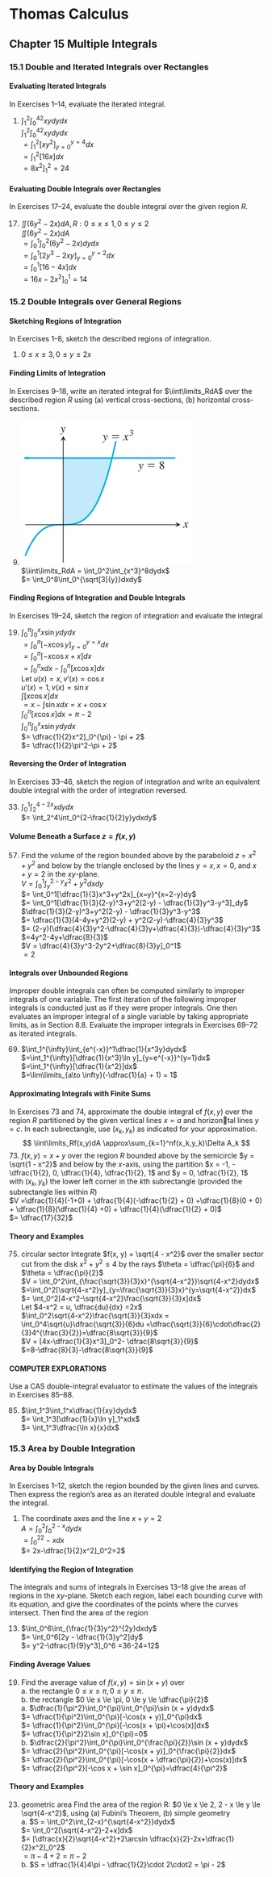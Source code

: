 # Thomas Calculus
## Chapter 15 Multiple Integrals
### 15.1  Double and Iterated Integrals over Rectangles 
#### Evaluating Iterated Integrals
In Exercises 1–14, evaluate the iterated integral.
1. $\int_1^2\int_0^42xydydx$  
    $\int_1^2\int_0^42xydydx$  
    $=\int_1^2[xy^2]_{y=0}^{y=4}dx$  
    $=\int_1^2[16x]dx$  
    $=8x^2]_1^2 = 24$
#### Evaluating Double Integrals over Rectangles
In Exercises 17–24, evaluate the double integral over the given region $R$.

17. $\iint(6y^2 - 2x) dA, R: 0 \le x \le 1, 0 \le y \le 2$  
    $\iint(6y^2 - 2x) dA$  
    $=\int_0^1\int_0^2(6y^2 - 2x) dydx$  
    $=\int_0^1[2y^3-2xy]_{y=0}^{y=2}dx$   
    $= \int_0^1[16-4x]dx$  
    $= 16x-2x^2]_0^1 = 14$  
### 15.2 Double Integrals over General Regions
#### Sketching Regions of Integration
In Exercises 1–8, sketch the described regions of integration.
1. $0 \le x \le 3, 0 \le y \le 2x$
#### Finding Limits of Integration
In Exercises 9–18, write an iterated integral for $\iint\limits_RdA$ over the described region $R$ using (a) vertical cross-sections, (b) horizontal cross-sections.  

9. ![](../images/Thomas%20Calculus/15-1.jpg)  
    $\iint\limits_RdA = \int_0^2\int_{x^3}^8dydx$  
    $= \int_0^8\int_0^{\sqrt[3]{y}}dxdy$  
#### Finding Regions of Integration and Double Integrals
In Exercises 19–24, sketch the region of integration and evaluate the integral

19. $\int_0^{\pi}\int_0^xx\sin ydydx$  
    $= \int_0^{\pi}[-x\cos y]_{y=0}^{y=x}dx$  
    $=\int_0^{\pi}[-x\cos x + x]dx$  
    $=\int_0^{\pi}xdx - \int_0^{\pi}[x\cos x]dx$   
    Let $u(x) = x,v'(x) = \cos x$  
    $u'(x) = 1,v(x) = \sin x$  
    $\int[x\cos x]dx$  
    $= x -\int\sin xdx = x + \cos x$  
    $\int_0^{\pi}[x\cos x]dx =\pi - 2$  
    $\int_0^{\pi}\int_0^xx\sin ydydx$  
    $= \dfrac{1}{2}x^2]_0^{\pi} - \pi + 2$  
    $= \dfrac{1}{2}\pi^2-\pi + 2$
#### Reversing the Order of Integration
In Exercises 33–46, sketch the region of integration and write an  equivalent double integral with the order of integration reversed.

33. $\int_0^1\int_2^{4-2x}xdydx$  
    $= \int_2^4\int_0^{2-\frac{1}{2}y}ydxdy$  
#### Volume Beneath a Surface $z = f(x, y)$
57. Find the volume of the region bounded above by the paraboloid $z = x^2 + y^2$ and below by the triangle enclosed by the lines $y = x, x = 0$, and $x + y = 2$ in the $xy$-plane.  
    $V = \int_0^1\int_y^{2-y}x^2 + y^2dxdy$  
    $= \int_0^1[\dfrac{1}{3}x^3+y^2x]_{x=y}^{x=2-y}dy$   
    $= \int_0^1[\dfrac{1}{3}(2-y)^3+y^2(2-y) - \dfrac{1}{3}y^3-y^3]_dy$  
    $\dfrac{1}{3}(2-y)^3+y^2(2-y) - \dfrac{1}{3}y^3-y^3$  
    $= \dfrac{1}{3}(4-4y+y^2)(2-y) + y^2(2-y)-\dfrac{4}{3}y^3$  
    $= (2-y)(\dfrac{4}{3}y^2-\dfrac{4}{3}y+\dfrac{4}{3})-\dfrac{4}{3}y^3$  
    $=4y^2-4y+\dfrac{8}{3}$  
    $V = \dfrac{4}{3}y^3-2y^2+\dfrac{8}{3}y]_0^1$  
    $= 2$
#### Integrals over Unbounded Regions
Improper double integrals can often be computed similarly to improper integrals of one variable. The first iteration of the following improper integrals is conducted just as if they were proper integrals. One then evaluates an improper integral of a single variable by taking  appropriate limits, as in Section 8.8. Evaluate the improper integrals  in Exercises 69–72 as iterated integrals.

69. $\int_1^{\infty}\int_{e^{-x}}^1\dfrac{1}{x^3y}dydx$  
    $=\int_1^{\infty}[\dfrac{1}{x^3}\ln y]_{y=e^{-x}}^{y=1}dx$   
    $=\int_1^{\infty}[\dfrac{1}{x^2}]dx$   
    $=\lim\limits_{a\to \infty}(-\dfrac{1}{a} + 1) = 1$  
#### Approximating Integrals with Finite Sums
In Exercises 73 and 74, approximate the double integral of $f(x, y)$ over the region $R$ partitioned by the given vertical lines $x = a$ and horizontal lines $y = c$. In each subrectangle, use $(x_k, y_k)$ as indicated for your approximation.
$$
\iint\limits_Rf(x,y)dA \approx\sum_{k=1}^nf(x_k,y_k)\Delta A_k
$$
73. $f(x, y) = x + y$ over the region $R$ bounded above by the semicircle $y = \sqrt{1 - x^2}$ and below by the $x$-axis, using the partition $x = -1, -\dfrac{1}{2}, 0, \dfrac{1}{4}, \dfrac{1}{2}, 1$ and $y = 0, \dfrac{1}{2}, 1$ with $(x_k, y_k)$ the lower left corner in the $k$th subrectangle (provided the subrectangle lies within $R$)  
    $V =\dfrac{1}{4}(-1+0) + \dfrac{1}{4}(-\dfrac{1}{2} + 0) +\dfrac{1}{8}(0 + 0) + \dfrac{1}{8}(\dfrac{1}{4} +0) + \dfrac{1}{4}(\dfrac{1}{2} + 0)$  
    $= \dfrac{17}{32}$  
#### Theory and Examples
75. circular sector Integrate $f(x, y) = \sqrt{4 - x^2}$ over the smaller sector cut from the disk $x^2 + y^2 \le 4$ by the rays $\theta = \dfrac{\pi}{6}$ and  $\theta = \dfrac{\pi}{2}$    
    $V = \int_0^2\int_{\frac{\sqrt{3}}{3}x}^{\sqrt{4-x^2}}\sqrt{4-x^2}dydx$    
    $=\int_0^2[\sqrt{4-x^2}y]_{y=\frac{\sqrt{3}}{3}x}^{y=\sqrt{4-x^2}}dx$  
    $= \int_0^2[4-x^2-\sqrt{4-x^2}\frac{\sqrt{3}}{3}x]dx$  
    Let $4-x^2 = u, \dfrac{du}{dx} =2x$  
    $\int_0^2\sqrt{4-x^2}\frac{\sqrt{3}}{3}xdx = \int_0^4\sqrt{u}\dfrac{\sqrt{3}}{6}du =\dfrac{\sqrt{3}}{6}\cdot\dfrac{2}{3}4^{\frac{3}{2}}=\dfrac{8\sqrt{3}}{9}$  
    $V = [4x-\dfrac{1}{3}x^3]_0^2- \dfrac{8\sqrt{3}}{9}$  
    $=8-\dfrac{8}{3}-\dfrac{8\sqrt{3}}{9}$
#### COMPUTER EXPLORATIONS
Use a CAS double-integral evaluator to estimate the values of the  integrals in Exercises 85–88.

85. $\int_1^3\int_1^x\dfrac{1}{xy}dydx$   
    $= \int_1^3[\dfrac{1}{x}\ln y]_1^xdx$  
    $= \int_1^3\dfrac{\ln x}{x}dx$  
### 15.3 Area by Double Integration
#### Area by Double Integrals
In Exercises 1–12, sketch the region bounded by the given lines and  curves. Then express the region’s area as an iterated double integral  and evaluate the integral.
1. The coordinate axes and the line $x + y = 2$  
   $A = \int_0^2\int_0^{2-x}dydx$  
   $=\int_0^22-xdx$  
   $= 2x-\dfrac{1}{2}x^2]_0^2=2$
#### Identifying the Region of Integration
The integrals and sums of integrals in Exercises 13–18 give the areas  of regions in the $xy$-plane. Sketch each region, label each bounding  curve with its equation, and give the coordinates of the points where  the curves intersect. Then find the area of the region

13. $\int_0^6\int_{\frac{1}{3}y^2}^{2y}dxdy$   
    $= \int_0^6[2y - \dfrac{1}{3}y^2]dy$  
    $= y^2-\dfrac{1}{9}y^3]_0^6 =36-24=12$
#### Finding Average Values
19. Find the average value of $f(x, y) = \sin (x + y)$ over  
a. the rectangle $0 \le x \le \pi, 0 \le y \le \pi$.  
b. the rectangle $0 \le x \le \pi, 0 \le y \le \dfrac{\pi}{2}$  
a. $\dfrac{1}{\pi^2}\int_0^{\pi}\int_0^{\pi}\sin (x + y)dydx$    
$= \dfrac{1}{\pi^2}\int_0^{\pi}[-\cos(x + y)]_0^{\pi}dx$  
$= \dfrac{1}{\pi^2}\int_0^{\pi}[-\cos(x + \pi)+\cos(x)]dx$    
$= \dfrac{1}{\pi^2}2\sin x]_0^{\pi}=0$  
b. $\dfrac{2}{\pi^2}\int_0^{\pi}\int_0^{\frac{\pi}{2}}\sin (x + y)dydx$    
$= \dfrac{2}{\pi^2}\int_0^{\pi}[-\cos(x + y)]_0^{\frac{\pi}{2}}dx$  
$= \dfrac{2}{\pi^2}\int_0^{\pi}[-\cos(x + \dfrac{\pi}{2})+\cos(x)]dx$    
$= \dfrac{2}{\pi^2}[-\cos x + \sin x]_0^{\pi}=\dfrac{4}{\pi^2}$
#### Theory and Examples
23. geometric area Find the area of the region
R: $0 \le x \le 2, 2 - x \le y \le \sqrt{4-x^2}$,
using (a) Fubini’s Theorem, (b) simple geometry  
a. $S = \int_0^2\int_{2-x}^{\sqrt{4-x^2}}dydx$  
$= \int_0^2[\sqrt{4-x^2}-2+x]dx$  
$= [\dfrac{x}{2}\sqrt{4-x^2}+2\arcsin \dfrac{x}{2}-2x+\dfrac{1}{2}x^2]_0^2$  
$=\pi-4+2=\pi -2$  
b. $S = \dfrac{1}{4}4\pi - \dfrac{1}{2}\cdot 2\cdot2 = \pi - 2$
